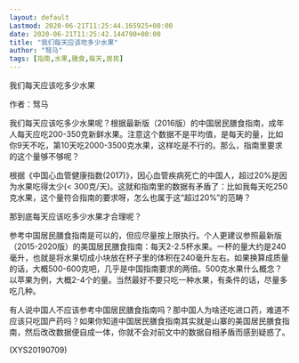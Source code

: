```yaml
---
layout: default
Lastmod: 2020-06-21T11:25:44.165925+00:00
date: 2020-06-21T11:25:42.144790+00:00
title: "我们每天应该吃多少水果"
author: "驽马"
tags: [指南,水果,膳食,每天,居民]
---
```


我们每天应该吃多少水果

作者：驽马

我们每天应该吃多少水果呢？根据最新版（2016版）的中国居民膳食指南，成年人每天应吃200-350克新鲜水果。注意这个数据不是平均值，是每天的量，比如你9天不吃，第10天吃2000-3500克水果，这样吃是不行的。那么，指南里要求的这个量够不够呢？

根据《中国心血管健康指数(2017)》，因心血管疾病死亡的中国人，超过20%是因为水果吃得太少(< 300克/天)。这就和指南里的数据有矛盾了：比如我每天吃250克水果，这个量符合指南的要求呀，怎么也属于这“超过20%”的范畴？

那到底每天应该吃多少水果才合理呢？

参考中国居民膳食指南是可以的，但应尽量按上限执行。个人更建议参照最新版（2015-2020版）的美国居民膳食指南：每天2-2.5杯水果。一杯的量大约是240毫升，也就是将水果切成小块放在杯子里的体积在240毫升左右。如果换算成质量的话，大概500-600克吧，几乎是中国指南要求的两倍。500克水果什么概念？以苹果为例，大概2-4个的量。当然最好不要只吃一种水果，有条件的话，尽量多吃几种。

有人说中国人不应该参考中国居民膳食指南吗？那中国人为啥还吃进口药，难道不应该只吃国产药吗？如果你知道中国居民膳食指南其实就是山寨的美国居民膳食指南，然后改改数据便自成一体，你就不会对前文中的数据自相矛盾而感到疑惑了。

(XYS20190709)

